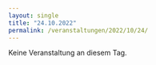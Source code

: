 ```yaml
---
layout: single
title: "24.10.2022"
permalink: /veranstaltungen/2022/10/24/
---
```


Keine Veranstaltung an diesem Tag.
